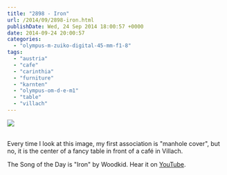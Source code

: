 ```yaml
---
title: "2898 - Iron"
url: /2014/09/2898-iron.html
publishDate: Wed, 24 Sep 2014 18:00:57 +0000
date: 2014-09-24 20:00:57
categories: 
  - "olympus-m-zuiko-digital-45-mm-f1-8"
tags: 
  - "austria"
  - "cafe"
  - "carinthia"
  - "furniture"
  - "karnten"
  - "olympus-om-d-e-m1"
  - "table"
  - "villach"
---
```

<div class="container">
<div class="center"><a target="_blank" href="https://d25zfm9zpd7gm5.cloudfront.net/1200x1200/2014/20140907_122450_lr.jpg"><img src="https://d25zfm9zpd7gm5.cloudfront.net/0600x0600/2014/20140907_122450_lr.jpg" /></a></div>
</div>
<br />

Every time I look at this image, my first association is "manhole cover", but no, it is the center of a fancy table in front of a café in Villach.

The Song of the Day is "Iron" by Woodkid. Hear it on <a href="https://www.youtube.com/watch?v=vSkb0kDacjs" target="_blank">YouTube</a>.
